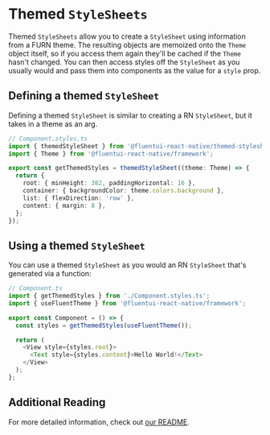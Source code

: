 # Themed `StyleSheets`

Themed `StyleSheets` allow you to create a `StyleSheet` using information from a FURN theme. The resulting objects are memoized onto the `Theme` object itself, so if you access them again they'll be cached if the `Theme` hasn't changed. You can then access styles off the `StyleSheet` as you usually would and pass them into components as the value for a `style` prop.

## Defining a themed `StyleSheet`

Defining a themed `StyleSheet` is similar to creating a RN `StyleSheet`, but it takes in a theme as an arg.

```ts
// Component.styles.ts
import { themedStyleSheet } from '@fluentui-react-native/themed-stylesheet';
import { Theme } from '@fluentui-react-native/framework';

export const getThemedStyles = themedStyleSheet((theme: Theme) => {
  return {
    root: { minHeight: 382, paddingHorizontal: 16 },
    container: { backgroundColor: theme.colors.background },
    list: { flexDirection: 'row' },
    content: { margin: 8 },
  };
});
```

## Using a themed `StyleSheet`

You can use a themed `StyleSheet` as you would an RN `StyleSheet` that's generated via a function:

```ts
// Component.ts
import { getThemedStyles } from './Component.styles.ts';
import { useFluentTheme } from '@fluentui-react-native/framework';

export const Component = () => {
  const styles = getThemedStyles(useFluentTheme());

  return (
    <View style={styles.root}>
      <Text style={styles.content}>Hello World!</Text>
    </View>
  );
};
```

## Additional Reading

For more detailed information, check out [our README](https://github.com/microsoft/fluentui-react-native/blob/master\packages\framework\themed-stylesheet\README.md).

